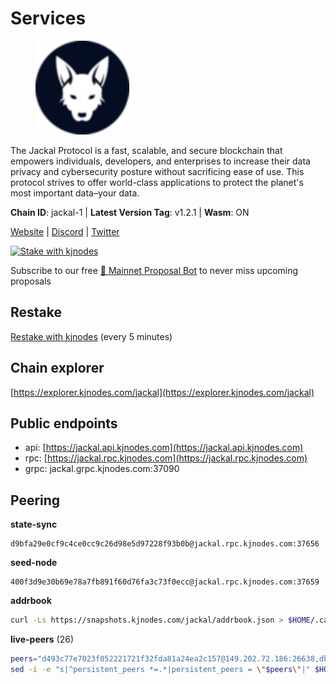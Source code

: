 # Services

<figure><img src="https://raw.githubusercontent.com/kj89/cosmos-images/main/logos/jackal.png" width="150" alt=""><figcaption></figcaption></figure>

The Jackal Protocol is a fast, scalable, and secure blockchain that empowers  individuals, developers, and enterprises to increase their data privacy and  cybersecurity posture without sacrificing ease of use. This protocol strives  to offer world-class applications to protect the planet's most important data–your data.

**Chain ID**: jackal-1 | **Latest Version Tag**: v1.2.1 | **Wasm**: ON

[Website](https://jackalprotocol.com) | [Discord](https://discord.com/invite/5GKym3p6rj) | [Twitter](https://twitter.com/Jackal_Protocol)

[![Stake with kjnodes](https://i.ibb.co/cr44Q8j/button-stake-with-kjnodes.png)](https://restake.app/jackal/jklvaloper1tr3wm3mdkz0tda6t7vavqnn7fe2g4un0f67xmt)

Subscribe to our free [🤖 Mainnet Proposal Bot](https://t.me/kjnodes_proposal_bot) to never miss upcoming proposals

## Restake

[Restake with kjnodes](https://restake.app/jackal/jklvaloper1tr3wm3mdkz0tda6t7vavqnn7fe2g4un0f67xmt) (every 5 minutes)
## Chain explorer
[https://explorer.kjnodes.com/jackal](https://explorer.kjnodes.com/jackal)

## Public endpoints

* api: [https://jackal.api.kjnodes.com](https://jackal.api.kjnodes.com)
* rpc: [https://jackal.rpc.kjnodes.com](https://jackal.rpc.kjnodes.com)
* grpc: jackal.grpc.kjnodes.com:37090

## Peering

**state-sync**

```text
d9bfa29e0cf9c4ce0cc9c26d98e5d97228f93b0b@jackal.rpc.kjnodes.com:37656
```

**seed-node**

```text
400f3d9e30b69e78a7fb891f60d76fa3c73f0ecc@jackal.rpc.kjnodes.com:37659
```

**addrbook**
```bash
curl -Ls https://snapshots.kjnodes.com/jackal/addrbook.json > $HOME/.canine/config/addrbook.json
```

**live-peers** (26)
```bash
peers="d493c77e7023f052221721f32fda81a24ea2c157@149.202.72.186:26638,dbec14a10d43c25d77ee9987a985652fa4e6344a@131.153.59.6:26656,d9bfa29e0cf9c4ce0cc9c26d98e5d97228f93b0b@65.109.88.38:37656,66a0da9bc1f05a0eb3877ca7cfb24834a4bed88b@95.214.55.109:11656,0faa7f1099de2e02deebe09fcb52863056333265@144.202.72.17:26616,2ab3bbdb578f75714f88f706ced6427a8f502353@143.42.227.67:26656,26b6255375a592c3b0664bd474a6975f468c3785@88.99.164.158:11126,e5a142be860ee9b2f5c71d813e39fceb12cbd218@78.46.78.83:26686,66cf681923f0a59bb98aee88bbabc0b67a208972@99.241.52.117:26256,cdddab107d80e1a9aff12f5456f0bab9d5b18ad5@66.228.37.223:26656,9f531c5d5c9782e06d6597443decafd00a698780@78.159.100.9:26656,713d202326eedaed41d467b26051aba62727febd@5.9.69.241:26656,dbbd1e102b9d0cde827cd272205fa3a2886a6b2c@5.9.147.22:21656,af774f532cf4b53528b0c418d01dbec549207841@162.19.84.205:26656,7c85c0aa43e8027b424cb356554a4ccc801a968d@198.244.212.27:26656,55bbee79c024a5032222ee4cac0d932c4033c63a@142.132.209.97:26656,f3b96273f3b1a7d2594851badd4302f16db81cfa@23.29.55.92:26656,976d837d399c0914cca7ba81fcd554b1f3d7a7bd@70.53.13.224:26656,ff94a29e02de8369faf37c76d3c97684bbd51bd6@185.16.38.165:17556,80cc4b90a546a138a480642dd5ce0fcf65ba2d8c@65.108.41.172:29956,eb212e7b0c34127648f10eb143d6b0b7a8a33bee@198.244.178.213:26656,dd3cab79ffae0aed4f519503b66e9403c69eeb14@85.237.193.101:25565,7574e0ab179fc6cc47ac89284f4641790218540e@18.163.165.245:26626,6ea2783ba59a3e54ec963fac41709ddd76218650@192.99.4.20:29656,ebc272824924ea1a27ea3183dd0b9ba713494f83@95.214.55.198:26906,6852add4eaa027707a6000c78ea9e7cde81b058f@18.118.26.4:26656"
sed -i -e "s|^persistent_peers *=.*|persistent_peers = \"$peers\"|" $HOME/.canine/config/config.toml
```
